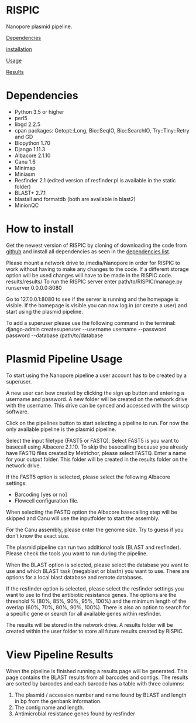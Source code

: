 # RISPIC
Nanopore plasmid pipeline.

[Dependencies](#dependencies)

[installation](#installation)

[Usage](#usage)

[Results](#results)

# <a name="dependencies"></a>Dependencies
* Python 3.5 or higher
* perl5
* libgd 2.2.5
* cpan packages: Getopt::Long, Bio::SeqIO, Bio::SearchIO, Try::Tiny::Retry and GD
* Biopython 1.70
* Django 1.11.3
* Albacore 2.1.10
* Canu 1.6
* Minimap 
* Miniasm
* Resfinder 2.1 (edited version of resfinder.pl is available in the static folder)
* BLAST+ 2.7.1
* blastall and formatdb (both are available in blast2)
* MinionQC

# <a name="usage"></a>How to install
Get the newest version of RISPIC by cloning of downloading the code from [github](https://github.com/ErasmusMC-Bioinformatics/RISPIC) and
install all dependencies as seen in the [dependencies list](#dependencies).

Please mount a network drive to /media/Nanopore in order for RISPIC to work without having to make any changes to the code.
If a different storage option will be used changes will have to be made in the RISPIC code.
results/results/
To run the RISPIC server enter path/to/RISPIC/manage.py runserver 0.0.0.0:8080

Go to 127.0.0.1:8080 to see if the server is running and the homepage is visible. If the homepage is visible 
you can now log in (or create a user) and start using the plasmid pipeline.

To add a superuser please use the following command in the terminal: django-admin createsuperuser --username username --password password --database /path/to/database 

# <a name="usage"></a>Plasmid Pipeline Usage
To start using the Nanopore pipeline a user account has to be created by a superuser.

A new user can bew created by clicking the sign up button and entering a username and password. 
A new folder will be created on the network drive with the username. This drive can be synced and accessed with the winscp software.

Click on the pipelines button to start selecting a pipeline to run. For now the only available 
pipeline is the plasmid pipeline.

Select the input filetype (FAST5 or FASTQ). Select FAST5 is you want to basecall using Albacore 2.1.10. 
To skip the basecalling because you already have FASTQ files created by Metrichor, please select FASTQ.
Enter a name for your output folder. This folder will be created in the results folder on the network drive.

If the FAST5 option is selected, please select the following Albacore settings:
* Barcoding [yes or no]
* Flowcell configuration file.

When selecting the FASTQ option the Albacore basecalling step will be skipped and Canu will use the inputfolder to start the assembly.

For the Canu assembly, please enter the genome size. Try to guess if you don't know the exact size.

The plasmid pipeline can run two additional tools (BLAST and resfinder). Please check the tools you want to run during the pipeline.

When the BLAST option is selected, please select the database you want to use 
and which BLAST task (megablast or blastn) you want to use. There are options for a local blast database and remote databases.

If the resfinder option is selected, please select the resfinder settings you want to use to find the antibiotic resistance genes.
The options are the threshold % (80%, 85%, 90%, 95%, 100%) and the minimum length of the overlap (60%, 70%, 80%, 90%, 100%).
There is also an option to search for a specific gene or search for all available genes within resfinder.

The results will be stored in the network drive. A results folder will be created within the user folder to store all future results created by RISPIC.

# <a name="results"></a>View Pipeline Results
When the pipeline is finished running a results page will be generated. This page contains the BLAST results from all barcodes and contigs.
The results are sorted by barcodes and each barcode has a table with three columns:
1. The plasmid / accession number and name found by BLAST and length in bp from the genbank information. 
2. The contig name and length.
3. Antimicrobial resistance genes found by resfinder
 
